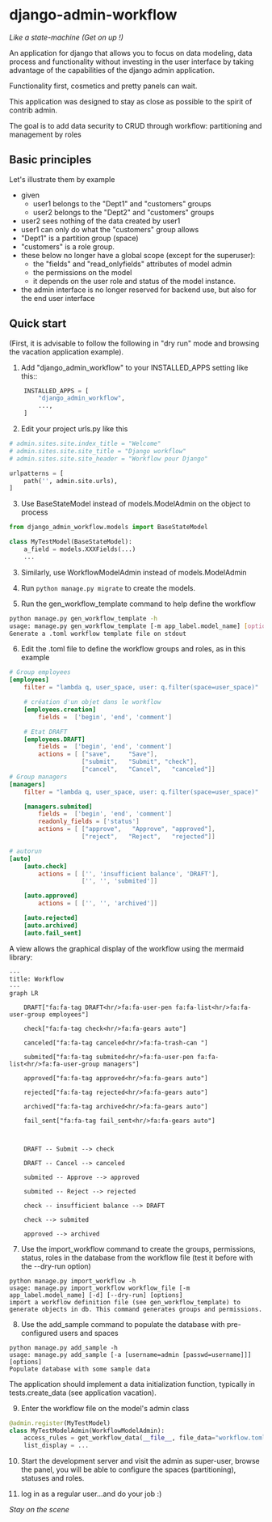 # django-admin-workflow
*Like a state-machine (Get on up !)*

An application for django that allows you to focus on data modeling,
data process and functionality without investing in the user interface
by taking advantage of the capabilities of the django admin application.

Functionality first, cosmetics and pretty panels can wait.

This application was designed to stay as close as possible to the spirit of contrib admin.

The goal is to add data security to CRUD through workflow: partitioning and management by roles

## Basic principles
Let's illustrate them by example
 * given
   * user1 belongs to the "Dept1" and "customers" groups
   * user2 belongs to the "Dept2" and "customers" groups
 * user2 sees nothing of the data created by user1
 * user1 can only do what the "customers" group allows
 * "Dept1" is a partition group (space)
 * "customers" is a role group.
 * these below no longer have a global scope (except for the superuser):
   * the "fields" and "read_onlyfields" attributes of model admin
   * the permissions on the model
   * it depends on the user role and status of the model instance.
 * the admin interface is no longer reserved for backend use, but also for
the end user interface
 
## Quick start
(First, it is advisable to follow the following in "dry run" mode and browsing the vacation application example).

1. Add "django_admin_workflow" to your INSTALLED_APPS setting like this::
```python
    INSTALLED_APPS = [
        "django_admin_workflow",
        ...,
    ]
```

2. Edit your project urls.py like this
```python
# admin.sites.site.index_title = "Welcome"
# admin.sites.site.site_title = "Django workflow"
# admin.sites.site.site_header = "Workflow pour Django"

urlpatterns = [
    path('', admin.site.urls),
]
```

3. Use BaseStateModel instead of models.ModelAdmin on the object to process
```python
from django_admin_workflow.models import BaseStateModel

class MyTestModel(BaseStateModel):
    a_field = models.XXXFields(...)
    ...
```

3. Similarly, use WorkflowModelAdmin instead of models.ModelAdmin

4. Run ``python manage.py migrate`` to create the models.

5. Run the gen_workflow_template command to help define the workflow
```bash
python manage.py gen_workflow_template -h
usage: manage.py gen_workflow_template [-m app_label.model_name] [options] [ > workflow.toml ]
Generate a .toml workflow template file on stdout
```

6. Edit the .toml file to define the workflow groups and roles, as in this example
```toml
# Group employees
[employees]
    filter = "lambda q, user_space, user: q.filter(space=user_space)"

    # création d'un objet dans le workflow
    [employees.creation]
        fields =  ['begin', 'end', 'comment']

    # Etat DRAFT
    [employees.DRAFT]
        fields =  ['begin', 'end', 'comment']
        actions = [ ["save",     "Save"],
                    ["submit",   "Submit", "check"],
                    ["cancel",   "Cancel",   "canceled"]]
# Group managers
[managers]
    filter = "lambda q, user_space, user: q.filter(space=user_space)"

    [managers.submited]
        fields =  ['begin', 'end', 'comment']
        readonly_fields = ['status']
        actions = [ ["approve",   "Approve", "approved"],
                    ["reject",   "Reject",   "rejected"]]

# autorun
[auto]
    [auto.check]
        actions = [ ['', 'insufficient balance', 'DRAFT'],
                    ['', '', 'submited']]

    [auto.approved]
        actions = [ ['', '', 'archived']]

    [auto.rejected]
    [auto.archived]
    [auto.fail_sent]
```

A view allows the graphical display of the workflow using the mermaid library:
```mermaid
---
title: Workflow
---
graph LR

    DRAFT["fa:fa-tag DRAFT<hr/>fa:fa-user-pen fa:fa-list<hr/>fa:fa-user-group employees"]

    check["fa:fa-tag check<hr/>fa:fa-gears auto"]

    canceled["fa:fa-tag canceled<hr/>fa:fa-trash-can "]

    submited["fa:fa-tag submited<hr/>fa:fa-user-pen fa:fa-list<hr/>fa:fa-user-group managers"]

    approved["fa:fa-tag approved<hr/>fa:fa-gears auto"]

    rejected["fa:fa-tag rejected<hr/>fa:fa-gears auto"]

    archived["fa:fa-tag archived<hr/>fa:fa-gears auto"]

    fail_sent["fa:fa-tag fail_sent<hr/>fa:fa-gears auto"]



    DRAFT -- Submit --> check

    DRAFT -- Cancel --> canceled

    submited -- Approve --> approved

    submited -- Reject --> rejected

    check -- insufficient balance --> DRAFT

    check --> submited

    approved --> archived
```

7. Use the import_workflow command to create the groups, permissions, status, roles
in the database from the workflow file (test it before with the --dry-run option)
```
python manage.py import_workflow -h 
usage: manage.py import_workflow workflow_file [-m app_label.model_name] [-d] [--dry-run] [options]
import a workflow definition file (see gen_workflow_template) to generate objects in db. This command generates groups and permissions.
```

8. Use the add_sample command to populate the database with pre-configured users and spaces
```
python manage.py add_sample -h
usage: manage.py add_sample [-a [username=admin [passwd=username]]]  [options]
Populate database with some sample data
```
The application should implement a data initialization function, typically in tests.create_data
(see application vacation).

9. Enter the workflow file on the model's admin class
```python
@admin.register(MyTestModel)
class MyTestModelAdmin(WorkflowModelAdmin):
    access_rules = get_workflow_data(__file__, file_data="workflow.toml")
    list_display = ...
```

10. Start the development server and visit the admin as super-user, browse the panel,
you will be able to configure the spaces (partitioning), statuses and roles.

11. log in as a regular user...and do your job :)

*Stay on the scene*

